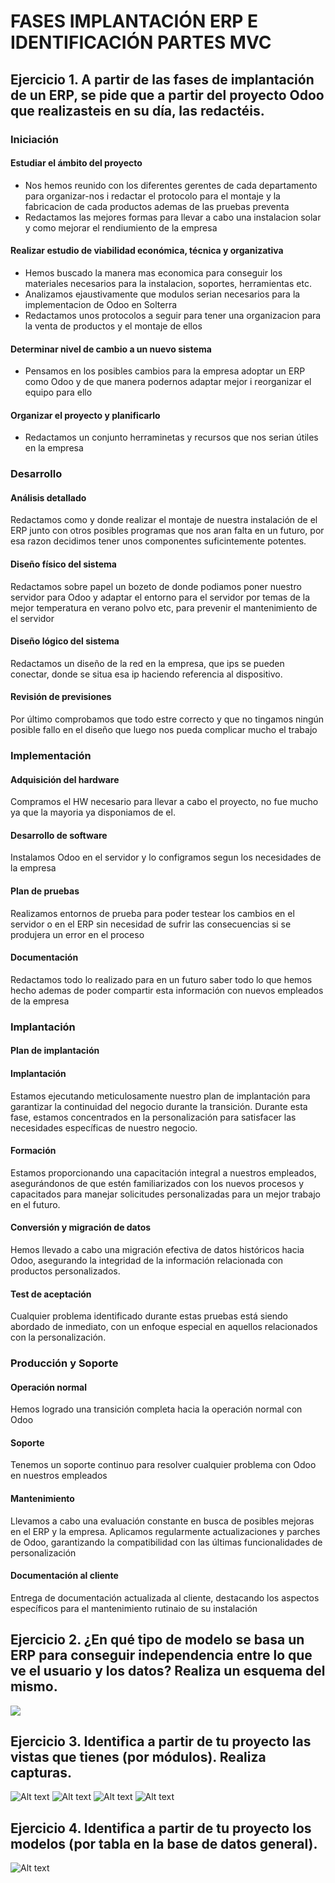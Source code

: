 # FASES IMPLANTACIÓN ERP E IDENTIFICACIÓN PARTES MVC
## Ejercicio 1. A partir de las fases de implantación de un ERP, se pide que a partir del proyecto Odoo que realizasteis en su día, las redactéis. 
### Iniciación
#### Estudiar el ámbito del proyecto
- Nos hemos reunido con los diferentes gerentes de cada departamento para organizar-nos i redactar el protocolo para el montaje y la fabricacion de cada productos ademas de las pruebas preventa
- Redactamos las mejores formas para llevar a cabo una instalacion solar y como mejorar el rendiumiento de la empresa
#### Realizar estudio de viabilidad económica, técnica y organizativa
- Hemos buscado la manera mas economica para conseguir los materiales necesarios para la instalacion, soportes, herramientas etc.
- Analizamos ejaustivamente que modulos serian necesarios para la implementacion de Odoo en Solterra
- Redactamos unos protocolos a seguir para tener una organizacion para la venta de productos y el montaje de ellos
#### Determinar nivel de cambio a un nuevo sistema
- Pensamos en los posibles cambios para la empresa adoptar un ERP como Odoo y de que manera podernos adaptar mejor i reorganizar el equipo para ello
#### Organizar el proyecto y planificarlo
- Redactamos un conjunto herraminetas y recursos que nos serian útiles en la empresa 

### Desarrollo
#### Análisis detallado
Redactamos como y donde realizar el montaje de nuestra instalación de el ERP junto con otros posibles programas que nos aran falta en un futuro, por esa razon decidimos tener unos componentes suficintemente potentes.
#### Diseño físico del sistema
Redactamos sobre papel un bozeto de donde podiamos poner nuestro servidor para Odoo y adaptar el entorno para el servidor por temas de la mejor temperatura en verano polvo etc, para prevenir el mantenimiento de el servidor
#### Diseño lógico del sistema
Redactamos un diseño de la red en la empresa, que ips se pueden conectar, donde se situa esa ip haciendo referencia al dispositivo.
#### Revisión de previsiones
Por último comprobamos que todo estre correcto y que no tingamos ningún posible fallo en el diseño que luego nos pueda complicar mucho el trabajo
### Implementación
#### Adquisición del hardware
Compramos el HW necesario para llevar a cabo el proyecto, no fue mucho ya que la mayoria ya disponiamos de el. 
#### Desarrollo de software
Instalamos Odoo en el servidor y lo configramos segun los necesidades de la empresa
#### Plan de pruebas
Realizamos entornos de prueba para poder testear los cambios en el servidor o en el ERP sin necesidad de sufrir las consecuencias si se produjera un error en el proceso
#### Documentación
Redactamos todo lo realizado para en un futuro saber todo lo que hemos hecho ademas de poder compartir esta información con nuevos empleados de la empresa

### Implantación
#### Plan de implantación

#### Implantación
Estamos ejecutando meticulosamente nuestro plan de implantación para garantizar la continuidad del negocio durante la transición.
Durante esta fase, estamos concentrados en la personalización para satisfacer las necesidades específicas de nuestro negocio.
#### Formación
Estamos proporcionando una capacitación integral a nuestros empleados, asegurándonos de que estén familiarizados con los nuevos procesos y capacitados para manejar solicitudes personalizadas para un mejor trabajo en el futuro.
#### Conversión y migración de datos
Hemos llevado a cabo una migración efectiva de datos históricos hacia Odoo, asegurando la integridad de la información relacionada con productos personalizados.
#### Test de aceptación
Cualquier problema identificado durante estas pruebas está siendo abordado de inmediato, con un enfoque especial en aquellos relacionados con la personalización.
### Producción y Soporte
#### Operación normal
Hemos logrado una transición completa hacia la operación normal con Odoo
#### Soporte
Tenemos un soporte continuo para resolver cualquier problema con Odoo en nuestros empleados
#### Mantenimiento
Llevamos a cabo una evaluación constante en busca de posibles mejoras en el ERP y la empresa. Aplicamos regularmente actualizaciones y parches de Odoo, garantizando la compatibilidad con las últimas funcionalidades de personalización
#### Documentación al cliente
Entrega de documentación actualizada al cliente, destacando los aspectos específicos para el mantenimiento rutinaio de su instalación

## Ejercicio 2. ¿En qué tipo de modelo se basa un ERP para conseguir independencia entre lo que ve el usuario y los datos? Realiza un esquema del mismo. 
![](Untitled-2023-12-11-2338.png)
## Ejercicio 3. Identifica a partir de tu proyecto las vistas que tienes (por módulos). Realiza capturas. 
![Alt text](image-1.png)
![Alt text](image.png)
![Alt text](image-2.png)
![Alt text](image-3.png)
## Ejercicio 4. Identifica a partir de tu proyecto los modelos (por tabla en la base de datos general).
![Alt text](image.png)